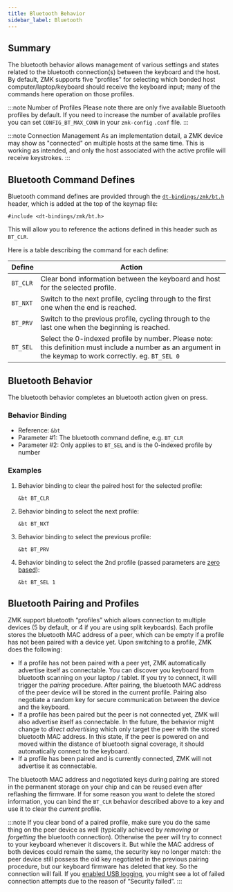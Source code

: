 ```yaml
---
title: Bluetooth Behavior
sidebar_label: Bluetooth
---
```


## Summary

The bluetooth behavior allows management of various settings and states related to the bluetooth connection(s)
between the keyboard and the host. By default, ZMK supports five "profiles" for selecting which bonded host
computer/laptop/keyboard should receive the keyboard input; many of the commands here operation on those profiles.

:::note Number of Profiles
Please note there are only five available Bluetooth profiles by default. If you need to increase the number of available profiles you can set `CONFIG_BT_MAX_CONN` in your `zmk-config` `.conf` file.
:::

:::note Connection Management
As an implementation detail, a ZMK device may show as "connected" on multiple hosts at the same time. This is working as intended, and only the host associated with the active profile will receive keystrokes.
:::

## Bluetooth Command Defines

Bluetooth command defines are provided through the [`dt-bindings/zmk/bt.h`](https://github.com/zmkfirmware/zmk/blob/main/app/include/dt-bindings/zmk/bt.h) header,
which is added at the top of the keymap file:

```
#include <dt-bindings/zmk/bt.h>
```

This will allow you to reference the actions defined in this header such as `BT_CLR`.

Here is a table describing the command for each define:

| Define   | Action                                                                                                                                                    |
| -------- | --------------------------------------------------------------------------------------------------------------------------------------------------------- |
| `BT_CLR` | Clear bond information between the keyboard and host for the selected profile.                                                                            |
| `BT_NXT` | Switch to the next profile, cycling through to the first one when the end is reached.                                                                     |
| `BT_PRV` | Switch to the previous profile, cycling through to the last one when the beginning is reached.                                                            |
| `BT_SEL` | Select the 0-indexed profile by number. Please note: this definition must include a number as an argument in the keymap to work correctly. eg. `BT_SEL 0` |

## Bluetooth Behavior

The bluetooth behavior completes an bluetooth action given on press.

### Behavior Binding

- Reference: `&bt`
- Parameter #1: The bluetooth command define, e.g. `BT_CLR`
- Parameter #2: Only applies to `BT_SEL` and is the 0-indexed profile by number

### Examples

1. Behavior binding to clear the paired host for the selected profile:

   ```
   &bt BT_CLR
   ```

1. Behavior binding to select the next profile:

   ```
   &bt BT_NXT
   ```

1. Behavior binding to select the previous profile:

   ```
   &bt BT_PRV
   ```

1. Behavior binding to select the 2nd profile (passed parameters are [zero based](https://en.wikipedia.org/wiki/Zero-based_numbering)):

   ```
   &bt BT_SEL 1
   ```

## Bluetooth Pairing and Profiles

ZMK support bluetooth “profiles” which allows connection to multiple devices (5 by default, or 4 if you are using split keyboards). Each profile stores the bluetooth MAC address of a peer, which can be empty if a profile has not been paired with a device yet. Upon switching to a profile, ZMK does the following:

- If a profile has not been paired with a peer yet, ZMK automatically advertise itself as connectable. You can discover you keyboard from bluetooth scanning on your laptop / tablet. If you try to connect, it will trigger the _pairing_ procedure. After pairing, the bluetooth MAC address of the peer device will be stored in the current profile. Pairing also negotiate a random key for secure communication between the device and the keyboard.
- If a profile has been paired but the peer is not connected yet, ZMK will also advertise itself as connectable. In the future, the behavior might change to _direct advertising_ which only target the peer with the stored bluetooth MAC address. In this state, if the peer is powered on and moved within the distance of bluetooth signal coverage, it should automatically connect to the keyboard.
- If a profile has been paired and is currently connected, ZMK will not advertise it as connectable.

The bluetooth MAC address and negotiated keys during pairing are stored in the permanent storage on your chip and can be reused even after reflashing the firmware. If for some reason you want to delete the stored information, you can bind the `BT_CLR` behavior described above to a key and use it to clear the _current_ profile.

:::note
If you clear bond of a paired profile, make sure you do the same thing on the peer device as well (typically achieved by _removing_ or _forgetting_ the bluetooth connection). Otherwise the peer will try to connect to your keyboard whenever it discovers it. But while the MAC address of both devices could remain the same, the security key no longer match: the peer device still possess the old key negotiated in the previous pairing procedure, but our keyboard firmware has deleted that key. So the connection will fail. If you [enabled USB logging](../development/usb-logging), you might see a lot of failed connection attempts due to the reason of “Security failed”.
:::
